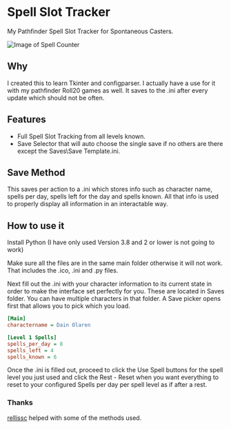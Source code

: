 # Spell Slot Tracker

My Pathfinder Spell Slot Tracker for Spontaneous Casters.

![Image of Spell Counter](https://i.imgur.com/P8XSlzF.png)

## Why

I created this to learn Tkinter and configparser.
I actually have a use for it with my pathfinder Roll20 games as well. It saves to the .ini after every update which should not be often.

## Features

* Full Spell Slot Tracking from all levels known.
* Save Selector that will auto choose the single save if no others are there except the Saves\Save Template.ini.

## Save Method

This saves per action to a .ini which stores info such as character name, spells per day, spells left for the day and spells known. All that info is used to properly display all information in an interactable way.

## How to use it

Install Python (I have only used Version 3.8 and 2 or lower is not going to work)

Make sure all the files are in the same main folder otherwise it will not work. That includes the .ico, .ini and .py files.

Next fill out the .ini with your character information to its current state in order to make the interface set perfectly for you.
These are located in Saves folder. You can have multiple characters in that folder. A Save picker opens first that allows you to pick which you load.

```ini
[Main]
charactername = Dain Olaren

[Level 1 Spells]
spells_per_day = 8
spells_left = 4
spells_known = 6
```

Once the .ini is filled out, proceed to click the Use Spell buttons for the spell level you just used and click the Rest - Reset when you want everything to reset to your configured Spells per day per spell level as if after a rest.

### Thanks

[rellissc](https://github.com/rellissc) helped with some of the methods used.

